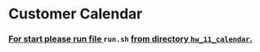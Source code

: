 # Customer Calendar #
### <u> For start please run file </u> `run.sh` <u> from directory `hw_11_calendar`. </u> ###
####